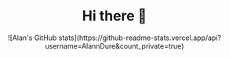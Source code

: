 <h1 align="center">
  Hi there 👋
</h1>

<p align="center">
  ![Alan's GitHub stats](https://github-readme-stats.vercel.app/api?username=AlannDure&count_private=true)
</p align="center">

<!--
**AlannDure/AlannDure** is a ✨ _special_ ✨ repository because its `README.md` (this file) appears on your GitHub profile.

Here are some ideas to get you started:

- 🔭 I’m currently working on ...
- 🌱 I’m currently learning ...
- 👯 I’m looking to collaborate on ...
- 🤔 I’m looking for help with ...
- 💬 Ask me about ...
- 📫 How to reach me: ...
- 😄 Pronouns: ...
- ⚡ Fun fact: ...
-->
